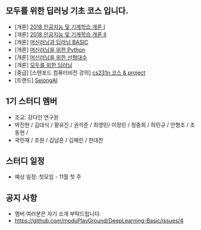 
## 모두를 위한 딥러닝 기초 코스 입니다.
- [개론] [2018 인공지능 및 기계학습 개론 I](https://www.edwith.org/machinelearning1_17)
- [개론] [2018 인공지능 및 기계학습 개론 II](https://www.edwith.org/machinelearning2__17)
- [개론] [머신러닝과 딥러닝 BASIC](https://www.edwith.org/others26)
- [개론] [머신러닝을 위한 Python](https://www.edwith.org/aipython)
- [개론] [머신러닝을 위한 선형대수](https://www.edwith.org/linearalgebra4ai)
- [개론] [모두를 위한 딥러닝](https://hunkim.github.io/ml/)
- [중급] [스텐포드 컴퓨터비전 강의] [cs231n 코스 & project]()
- [트랜드] [SejongAI](https://github.com/moduPlayGound/SejongAI)


## 1기 스터디 멤버
- 조교: 강다인 연구원
- 박진현 / 김대식 / 황유진 / 권석준 / 최영민/ 이정민 / 정종희 / 하민규 / 안형조 / 조동현 /  
- 곽민재 / 조원 / 김남훈 / 김해린 / 한대찬 

## 스터디 일정
- 예상 일정: 첫모임 - 11월 첫 주

## 공지 사항
- 멤버 여러분은 자기 소개 부탁드립니다. 
- https://github.com/moduPlayGround/DeepLearning-Basic/issues/4
